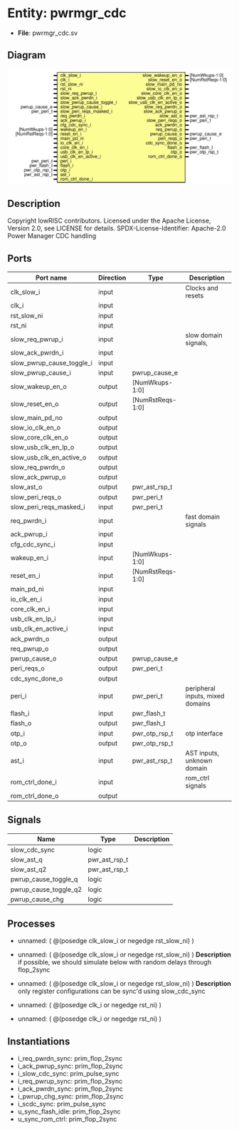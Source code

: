 # Entity: pwrmgr_cdc

- **File**: pwrmgr_cdc.sv
## Diagram

![Diagram](pwrmgr_cdc.svg "Diagram")
## Description

Copyright lowRISC contributors.
 Licensed under the Apache License, Version 2.0, see LICENSE for details.
 SPDX-License-Identifier: Apache-2.0
 Power Manager CDC handling
 
## Ports

| Port name                 | Direction | Type             | Description                      |
| ------------------------- | --------- | ---------------- | -------------------------------- |
| clk_slow_i                | input     |                  | Clocks and resets                |
| clk_i                     | input     |                  |                                  |
| rst_slow_ni               | input     |                  |                                  |
| rst_ni                    | input     |                  |                                  |
| slow_req_pwrup_i          | input     |                  | slow domain signals,             |
| slow_ack_pwrdn_i          | input     |                  |                                  |
| slow_pwrup_cause_toggle_i | input     |                  |                                  |
| slow_pwrup_cause_i        | input     | pwrup_cause_e    |                                  |
| slow_wakeup_en_o          | output    | [NumWkups-1:0]   |                                  |
| slow_reset_en_o           | output    | [NumRstReqs-1:0] |                                  |
| slow_main_pd_no           | output    |                  |                                  |
| slow_io_clk_en_o          | output    |                  |                                  |
| slow_core_clk_en_o        | output    |                  |                                  |
| slow_usb_clk_en_lp_o      | output    |                  |                                  |
| slow_usb_clk_en_active_o  | output    |                  |                                  |
| slow_req_pwrdn_o          | output    |                  |                                  |
| slow_ack_pwrup_o          | output    |                  |                                  |
| slow_ast_o                | output    | pwr_ast_rsp_t    |                                  |
| slow_peri_reqs_o          | output    | pwr_peri_t       |                                  |
| slow_peri_reqs_masked_i   | input     | pwr_peri_t       |                                  |
| req_pwrdn_i               | input     |                  | fast domain signals              |
| ack_pwrup_i               | input     |                  |                                  |
| cfg_cdc_sync_i            | input     |                  |                                  |
| wakeup_en_i               | input     | [NumWkups-1:0]   |                                  |
| reset_en_i                | input     | [NumRstReqs-1:0] |                                  |
| main_pd_ni                | input     |                  |                                  |
| io_clk_en_i               | input     |                  |                                  |
| core_clk_en_i             | input     |                  |                                  |
| usb_clk_en_lp_i           | input     |                  |                                  |
| usb_clk_en_active_i       | input     |                  |                                  |
| ack_pwrdn_o               | output    |                  |                                  |
| req_pwrup_o               | output    |                  |                                  |
| pwrup_cause_o             | output    | pwrup_cause_e    |                                  |
| peri_reqs_o               | output    | pwr_peri_t       |                                  |
| cdc_sync_done_o           | output    |                  |                                  |
| peri_i                    | input     | pwr_peri_t       | peripheral inputs, mixed domains |
| flash_i                   | input     | pwr_flash_t      |                                  |
| flash_o                   | output    | pwr_flash_t      |                                  |
| otp_i                     | input     | pwr_otp_rsp_t    | otp interface                    |
| otp_o                     | output    | pwr_otp_rsp_t    |                                  |
| ast_i                     | input     | pwr_ast_rsp_t    | AST inputs, unknown domain       |
| rom_ctrl_done_i           | input     |                  | rom_ctrl signals                 |
| rom_ctrl_done_o           | output    |                  |                                  |
## Signals

| Name                  | Type          | Description |
| --------------------- | ------------- | ----------- |
| slow_cdc_sync         | logic         |             |
| slow_ast_q            | pwr_ast_rsp_t |             |
| slow_ast_q2           | pwr_ast_rsp_t |             |
| pwrup_cause_toggle_q  | logic         |             |
| pwrup_cause_toggle_q2 | logic         |             |
| pwrup_cause_chg       | logic         |             |
## Processes
- unnamed: ( @(posedge clk_slow_i or negedge rst_slow_ni) )
- unnamed: ( @(posedge clk_slow_i or negedge rst_slow_ni) )
**Description**
if possible, we should simulate below with random delays through
flop_2sync

- unnamed: ( @(posedge clk_slow_i or negedge rst_slow_ni) )
**Description**
only register configurations can be sync'd using slow_cdc_sync

- unnamed: ( @(posedge clk_i or negedge rst_ni) )
- unnamed: ( @(posedge clk_i or negedge rst_ni) )
## Instantiations

- i_req_pwrdn_sync: prim_flop_2sync
- i_ack_pwrup_sync: prim_flop_2sync
- i_slow_cdc_sync: prim_pulse_sync
- i_req_pwrup_sync: prim_flop_2sync
- i_ack_pwrdn_sync: prim_flop_2sync
- i_pwrup_chg_sync: prim_flop_2sync
- i_scdc_sync: prim_pulse_sync
- u_sync_flash_idle: prim_flop_2sync
- u_sync_rom_ctrl: prim_flop_2sync
